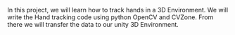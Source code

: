 In this project, we will learn how to track hands in a 3D Environment. We will write the Hand tracking code using python OpenCV and CVZone. From there we will transfer the data to our unity 3D Environment.

